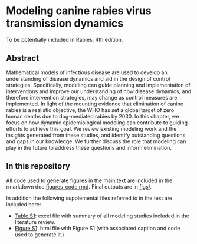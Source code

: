 # Modeling canine rabies virus transmission dynamics 
To be potentially included in Rabies, 4th edition. 

## Abstract
Mathematical models of infectious disease are used to develop an understanding of disease dynamics and aid in the design of control strategies. Specifically, modeling can guide planning and implementation of interventions and improve our understanding of how disease dynamics, and therefore intervention strategies, may change as control measures are implemented. In light of the mounting evidence that elimination of canine rabies is a realistic objective, the WHO has set a global target of zero human deaths due to dog-mediated rabies by 2030. In this chapter, we focus on how dynamic epidemiological modeling can contribute to guiding efforts to achieve this goal. We review existing modeling work and the insights generated from these studies, and identify outstanding questions and gaps in our knowledge. We further discuss the role that modeling can play in the future to address these questions and inform elimination.

## In this repository

All code used to generate figures in the main text are included in the rmarkdown doc [figures_code.rmd](figures_code.Rmd). Final outputs are in [figs/](figs).
  
In addition the following supplemental files referred to in the text are included here:
- [Table S1](Table.S1.xlsx): excel file with summary of all modeling studies included in the
literature review.
- [Figure S1](Figure.S1.html): html file with Figure S1 (with associated caption and code used to
generate it.)
